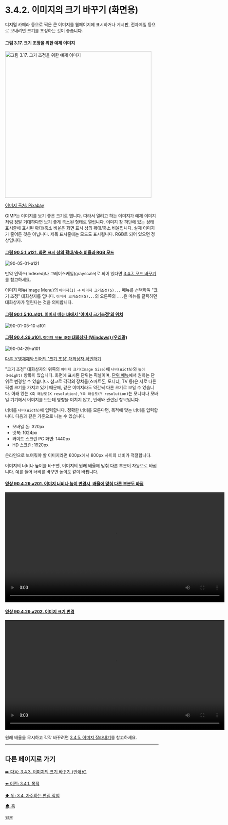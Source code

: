 # 3.4.2. 이미지의 크기 바꾸기 (화면용)
디지털 카메라 등으로 찍은 큰 이미지를 웹페이지에 표시하거나 게시판, 전자메일 등으로 보내려면 크기를 조정하는 것이 좋습니다.

#### 그림 3.17. 크기 조정을 위한 예제 이미지
<img width="480" alt="그림 3.17. 크기 조정을 위한 예제 이미지" environment="MacOS:Sonoma 14.2.1 GIMP 2.10.36" src="https://github.com/wonder13662/gimp/assets/15767104/be4bb3a2-8965-42db-8b73-de0ea526f242">

[이미지 출처: Pixabay](https://pixabay.com/photos/cereal-breakfast-meal-food-banana-898073/)

GIMP는 이미지를 보기 좋은 크기로 엽니다. 따라서 열려고 하는 이미지가 예제 이미지처럼 정말 거대하다면 보기 좋게 축소된 형태로 열립니다. 이미지 창 하단에 있는 상태 표시줄에 표시된 확대/축소 비율은 화면 표시 상의 확대/축소 비율입니다. 실제 이미지가 줄어든 것은 아닙니다. 제목 표시줄에는 모드도 표시됩니다. RGB로 되어 있으면 정상입니다. 

<a id="90-05-01-a121"></a>

#### [그림 90.5.1.a121. 화면 표시 상의 확대/축소 비율과 RGB 모드](./90-05-01-title_bar.md#90-05-01-a121)
![90-05-01-a121](https://github.com/wonder13662/gimp/assets/15767104/e9973caf-e8ae-4fbc-9814-9b9d13e6f982)

만약 인덱스(Indexed)나 그레이스케일(grayscale)로 되어 있다면 [3.4.7. 모드 바꾸기](03-04-07-change-the-mode.md)를 참고하세요.

이미지 메뉴(Image Menu)의 `이미지(I)` → `이미지 크기조정(S)...` 메뉴를 선택하여 "크기 조정" 대화상자를 엽니다. `이미지 크기조정(S)...`의 오른쪽의 `...`은 메뉴를 클릭하면 대화상자가 열린다는 것을 의미합니다.

<a id="90-01-05-10-a101"></a>

#### [그림 90.1.5.10.a101. 이미지 메뉴 바에서 '이미지 크기조정'의 위치](./90-01-05-10-scale_image.md#90-01-05-10-a101)
![90-01-05-10-a101](https://github.com/wonder13662/gimp/assets/15767104/613d0cc8-05ad-4df5-a9d0-3be39b770f41)

<a id="90-04-29-a101"></a>

#### [그림 90.4.29.a101. `이미지 비율 조정` 대화상자 (Windows) (우리말)](./90-04-29-scale_image.md#90-04-29-a101)
![90-04-29-a101](https://github.com/wonder13662/gimp/assets/15767104/b88ded56-3fe1-4009-84ce-aa0939259794)

[다른 운영체제와 언어의 '크기 조정' 대화상자 확인하기](./90-04-29-scale_image.md#90-04-29-a102)

"크기 조정" 대화상자의 위쪽의 `이미지 크기(Image Size)`에 `너비(Width)`와 `높이(Height)` 항목이 있습니다. 화면에 표시된 단위는 픽셀이며, [단위 메뉴](./03-02-02-07-units-menu.md#32272-단위-메뉴의-단위-변경)에서 원하는 단위로 변경할 수 있습니다. 참고로 각각의 장치들(스마트폰, 모니터, TV 등)은 서로 다른 픽셀 크기를 가지고 있기 때문에, 같은 이미지라도 약간씩 다른 크기로 보일 수 있습니다. 아래 있는 `X축 해상도(X resolution)`, `Y축 해상도(Y resolution)`는 모니터나 모바일 기기에서 이미지를 보는데 영향을 미치지 않고, 인쇄와 관련된 항목입니다.

너비를 `너비(Width)`에 입력합니다. 정확한 너비를 모른다면, 목적에 맞는 너비를 입력합니다. 다음과 같은 기준으로 나눌 수 있습니다.

- 모바일 폰: 320px
- 넷북: 1024px
- 와이드 스크린 PC 화면: 1440px
- HD 스크린: 1920px

온라인으로 보여줘야 할 이미지라면 600px에서 800px 사이의 너비가 적절합니다.

이미지의 너비나 높이를 바꾸면, 이미지의 원래 배율에 맞춰 다른 부분이 자동으로 바뀝니다. 예를 들어 너비를 바꾸면 높이도 같이 바뀝니다. 

<a id="90-04-29-a201"></a>

#### [영상 90.4.29.a201. 이미지 너비나 높이 변경시, 배율에 맞춰 다른 부분도 바뀜](./90-04-29-scale_image.md#90-04-29-a201)
<video controls="controls" width="720" environment="MacOS:Sonoma 14.2.1 GIMP 2.10.36" src="https://github.com/wonder13662/gimp/assets/15767104/6314855c-937d-49b6-a60f-c21520351012"></video>

<a id="90-04-29-a202"></a>

#### [영상 90.4.29.a202. 이미지 크기 변경](./90-04-29-scale_image.md#90-04-29-a202)
<video controls="controls" width="720" environment="MacOS:Sonoma 14.2.1 GIMP 2.10.36" src="https://github.com/wonder13662/gimp/assets/15767104/b72a1800-9efa-4bff-8ac5-7197b2161196"></video>

원래 배율을 무시하고 각각 바꾸려면 [3.4.5. 이미지 잘라내기](./03-04-05-crop-an-image.md)를 참고하세요.

***

## 다른 페이지로 가기
[➡️ 다음: 3.4.3. 이미지의 크기 바꾸기 (인쇄용)](./03-04-03-change-the-size-of-an-Image-for-print.md)

[⬅️ 이전: 3.4.1. 목적](./03-04-01-intention.md)

[⬆️ 위: 3.4. 자주하는 편집 작업](./03-04-00-common-tasks.md)

[🏠 홈](./00-home.md)

[원문](https://docs.gimp.org/2.10/ko/gimp-tutorial-quickie-scale.html)